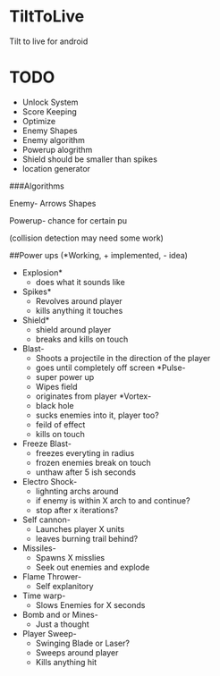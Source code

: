 TiltToLive
==========

Tilt to live for android


TODO
====
* Unlock System
* Score Keeping
* Optimize
* Enemy Shapes
* Enemy algorithm
* Powerup alogrithm
* Shield should be smaller than spikes
* location generator


###Algorithms

Enemy-
	Arrows
	Shapes
	

Powerup-
	chance for certain pu

(collision detection may need some work)


##Power ups
(*Working, + implemented, - idea)
* Explosion*
	- does what it sounds like
* Spikes*
	- Revolves around player
	- kills anything it touches
* Shield*
	- shield around player
	- breaks and kills on touch
* Blast-
	- Shoots a projectile in the direction of the player
	- goes until completely off screen
*Pulse-
	- super power up
	- Wipes field
	- originates from player
*Vortex-
	- black hole
	- sucks enemies into it, player too?
	- feild of effect
	- kills on touch
* Freeze Blast-
	- freezes everyting in radius
	- frozen enemies break on touch
	- unthaw after 5 ish seconds
* Electro Shock-
	- lighnting archs around
	- if enemy is within X arch to and continue?
	- stop after x iterations?
* Self cannon-
	- Launches player X units
	- leaves burning trail behind?
* Missiles-
	- Spawns X misslies
	- Seek out enemies and explode
* Flame Thrower-
	- Self explanitory
* Time warp-
	- Slows Enemies for X seconds
* Bomb and or Mines-
	- Just a thought
* Player Sweep-
	- Swinging Blade or Laser?
	- Sweeps around player
	- Kills anything hit
